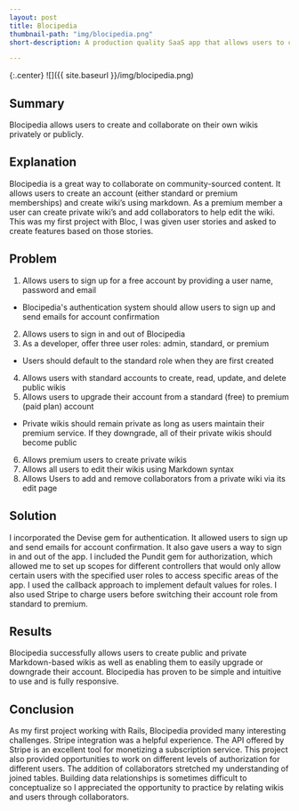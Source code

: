 ```yaml
---
layout: post
title: Blocipedia
thumbnail-path: "img/blocipedia.png"
short-description: A production quality SaaS app that allows users to create their own wikis.

---
```


{:.center}
![]({{ site.baseurl }}/img/blocipedia.png)

## Summary

Blocipedia allows users to create and collaborate on their own wikis privately or publicly.

## Explanation

Blocipedia is a great way to collaborate on community-sourced content. It allows users to create an account (either standard or premium memberships) and create wiki’s using markdown. As a premium member a user can create private wiki’s and add collaborators to help edit the wiki. This was my first project with Bloc, I was given user stories and asked to create features based on those stories.

## Problem

1. Allows users to sign up for a free account by providing a user name, password and email
  * Blocipedia's authentication system should allow users to sign up and send emails for account confirmation
2. Allows users to sign in and out of Blocipedia
3. As a developer, offer three user roles: admin, standard, or premium
  * Users should default to the standard role when they are first created
4. Allows users with standard accounts to create, read, update, and delete public wikis
5. Allows users to upgrade their account from a standard (free) to premium (paid plan) account
  * Private wikis should remain private as long as users maintain their premium service. If they downgrade, all of their private wikis should become public
6. Allows premium users to create private wikis
7. Allows all users to edit their wikis using Markdown syntax
8. Allows Users to add and remove collaborators from a private wiki via its edit page

## Solution

I incorporated the Devise gem for authentication. It allowed users to sign up and send emails for account confirmation. It also gave users a way to sign in and out of the app. I included the Pundit gem for authorization, which allowed me to set up scopes for different controllers that would only allow certain users with the specified user roles to access specific areas of the app. I used the callback approach to implement default values for roles. I also used Stripe to charge users before switching their account role from standard to premium.

## Results

Blocipedia successfully allows users to create public and private Markdown-based wikis as well as enabling them to easily upgrade or downgrade their account. Blocipedia has proven to be simple and intuitive to use and is fully responsive. 

## Conclusion

As my first project working with Rails, Blocipedia provided many interesting challenges. Stripe integration was a helpful experience. The API offered by Stripe is an excellent tool for monetizing a subscription service. This project also provided opportunities to work on different levels of authorization for different users. The addition of collaborators stretched my understanding of joined tables. Building data relationships is sometimes difficult to conceptualize so I appreciated the opportunity to practice by relating wikis and users through collaborators.